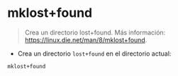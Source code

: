 # mklost+found

> Crea un directorio lost+found.
> Más información: <https://linux.die.net/man/8/mklost+found>.

- Crea un directorio `lost+found` en el directorio actual:

`mklost+found`
